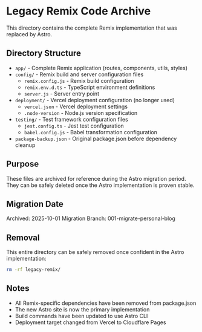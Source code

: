 # Legacy Remix Code Archive

This directory contains the complete Remix implementation that was replaced by Astro.

## Directory Structure

- `app/` - Complete Remix application (routes, components, utils, styles)
- `config/` - Remix build and server configuration files
  - `remix.config.js` - Remix build configuration
  - `remix.env.d.ts` - TypeScript environment definitions
  - `server.js` - Server entry point
- `deployment/` - Vercel deployment configuration (no longer used)
  - `vercel.json` - Vercel deployment settings
  - `.node-version` - Node.js version specification
- `testing/` - Test framework configuration files
  - `jest.config.ts` - Jest test configuration
  - `babel.config.js` - Babel transformation configuration
- `package-backup.json` - Original package.json before dependency cleanup

## Purpose

These files are archived for reference during the Astro migration period.
They can be safely deleted once the Astro implementation is proven stable.

## Migration Date

Archived: 2025-10-01
Migration Branch: 001-migrate-personal-blog

## Removal

This entire directory can be safely removed once confident in the Astro implementation:
```bash
rm -rf legacy-remix/
```

## Notes

- All Remix-specific dependencies have been removed from package.json
- The new Astro site is now the primary implementation
- Build commands have been updated to use Astro CLI
- Deployment target changed from Vercel to Cloudflare Pages